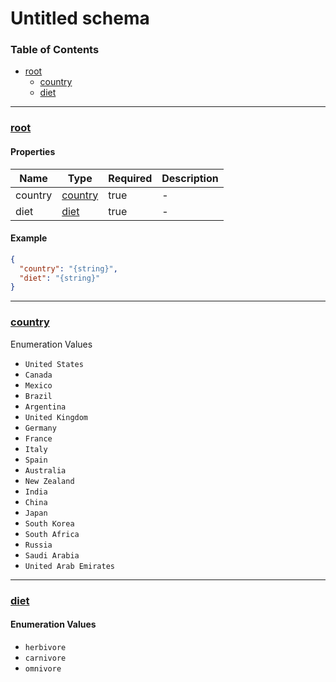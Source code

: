 # Untitled schema
### Table of Contents

- [root](#root)
    - [country](#%2Fproperties%2Fcountry)
    - [diet](#%2Fproperties%2Fdiet)

---
### [root](#root)
#### Properties

| Name | Type | Required | Description |
|------|------|------|------|
| country | [country](#%2Fproperties%2Fcountry) | true | \- |
| diet | [diet](#%2Fproperties%2Fdiet) | true | \- |

#### Example

```json
{
  "country": "{string}",
  "diet": "{string}"
}
```
---
### [country](#%2Fproperties%2Fcountry)

Enumeration Values
- `United States`
- `Canada`
- `Mexico`
- `Brazil`
- `Argentina`
- `United Kingdom`
- `Germany`
- `France`
- `Italy`
- `Spain`
- `Australia`
- `New Zealand`
- `India`
- `China`
- `Japan`
- `South Korea`
- `South Africa`
- `Russia`
- `Saudi Arabia`
- `United Arab Emirates`


---
### [diet](#%2Fproperties%2Fdiet)
#### Enumeration Values
- `herbivore`
- `carnivore`
- `omnivore`
